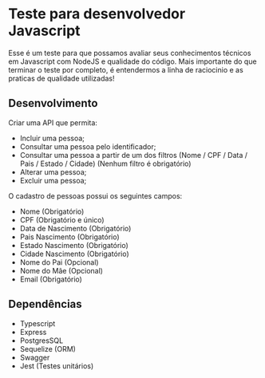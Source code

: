 # Teste para desenvolvedor Javascript

Esse é um teste para que possamos avaliar seus conhecimentos técnicos em Javascript com NodeJS e qualidade do código. Mais importante do que terminar o teste por completo, é entendermos a linha de raciocinio e as praticas de qualidade utilizadas!

##  Desenvolvimento
Criar uma API que permita:
- Incluir uma pessoa;
- Consultar uma pessoa pelo identificador;
- Consultar uma pessoa a partir de um dos filtros (Nome / CPF / Data / Pais / Estado / Cidade) (Nenhum filtro é obrigatório)
- Alterar uma pessoa;
- Excluir uma pessoa;

O cadastro de pessoas possui os seguintes campos:
- Nome (Obrigatório)
- CPF (Obrigatório e único)
- Data de Nascimento (Obrigatório)
- Pais Nascimento (Obrigatório)
- Estado Nascimento (Obrigatório)
- Cidade Nascimento (Obrigatório)
- Nome do Pai (Opcional)
- Nome do Mãe (Opcional)
- Email (Obrigatório)

## Dependências
- Typescript
- Express
- PostgresSQL
- Sequelize (ORM)
- Swagger
- Jest (Testes unitários)
